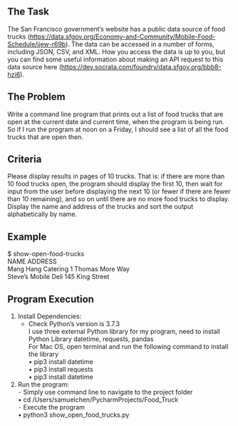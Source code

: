 ## The Task
The San Francisco government’s website has a public data source of food trucks (https://data.sfgov.org/Economy-and-Community/Mobile-Food-Schedule/jjew-r69b). The data can be accessed in a number of forms, including JSON, CSV, and XML. How you access the data is up to you, but you can find some useful information about making an API request to this data source here (https://dev.socrata.com/foundry/data.sfgov.org/bbb8-hzi6).
## The Problem
Write a command line program that prints out a list of food trucks that are open at the current date and current time, when the program is being run. So if I run the program at noon on a Friday, I should see a list of all the food trucks that are open then.
## Criteria
Please display results in pages of 10 trucks. That is: if there are more than 10 food trucks open, the program should display the first 10, then wait for input from the user before displaying the next 10 (or fewer if there are fewer than 10 remaining), and so on until there are no more food trucks to display. Display the name and address of the trucks and sort the output alphabetically by name.
## Example
$ show-open-food-trucks <br>
NAME ADDRESS <br>
Mang Hang Catering 1 Thomas More Way <br> Steve’s Mobile Deli 145 King Street

## Program Execution
1. Install Dependencies:
   - Check Python’s version is 3.7.3 <br>
   I use three external Python library for my program, need to install Python Library datetime, requests, pandas  <br>
   For Mac OS, open terminal and run the following command to install the library <br>
     • pip3 install datetime <br>
     • pip3 install requests <br>
     • pip3 install datetime <br>
2. Run the program: <br>
   ⁃ Simply use command line to navigate to the project folder <br>
     • cd /Users/samuelchen/PycharmProjects/Food_Truck <br>
   ⁃ Execute the program <br>
     • python3 show_open_food_trucks.py <br>
